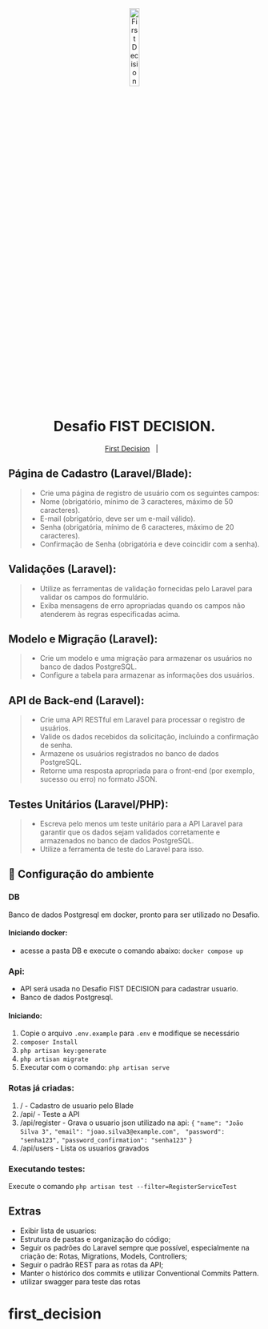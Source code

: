 <div align="center">
  <img alt="First Decision" title="First Decision" src="https://static.wixstatic.com/media/54d165_d986d9ffd9c240d48be86b3c6143604b~mv2_d_5468_1474_s_2.png/v1/fill/w_296,h_80,al_c,q_95,enc_avif,quality_auto/Logo_Horizontal_Colorida.png" width="20%" />
</div>
<h1 align="center">
    Desafio FIST DECISION.
</h1>

<p align="center">
  <a href="https://www.firstdecision.com.br/">First Decision</a>&nbsp;&nbsp;&nbsp;|&nbsp;&nbsp;&nbsp;
</p>


## Página de Cadastro (Laravel/Blade):

> - Crie uma página de registro de usuário com os seguintes campos:
> - Nome (obrigatório, mínimo de 3 caracteres, máximo de 50 caracteres).
> - E-mail (obrigatório, deve ser um e-mail válido).
> - Senha (obrigatória, mínimo de 6 caracteres, máximo de 20 caracteres).
> - Confirmação de Senha (obrigatória e deve coincidir com a senha).

## Validações (Laravel):
> - Utilize as ferramentas de validação fornecidas pelo Laravel para validar os
campos do formulário.
> - Exiba mensagens de erro apropriadas quando os campos não atenderem às
regras especificadas acima.

## Modelo e Migração (Laravel):
> - Crie um modelo e uma migração para armazenar os usuários no banco de dados
PostgreSQL.
> - Configure a tabela para armazenar as informações dos usuários.

## API de Back-end (Laravel):
> - Crie uma API RESTful em Laravel para processar o registro de usuários.
> - Valide os dados recebidos da solicitação, incluindo a confirmação de senha.
> - Armazene os usuários registrados no banco de dados PostgreSQL.
> - Retorne uma resposta apropriada para o front-end (por exemplo, sucesso ou
erro) no formato JSON.

## Testes Unitários (Laravel/PHP):
> - Escreva pelo menos um teste unitário para a API Laravel para garantir que os
dados sejam validados corretamente e armazenados no banco de dados
PostgreSQL.
> - Utilize a ferramenta de teste do Laravel para isso.

## 🔧 Configuração do ambiente

### DB
Banco de dados Postgresql em docker, pronto para ser utilizado no Desafio.

#### Iniciando docker:
- acesse a pasta DB e execute o comando abaixo:
`docker compose up`

### Api:

- API será usada no Desafio FIST DECISION para cadastrar usuario.
- Banco de dados Postgresql.

#### Iniciando:

1. Copie o arquivo `.env.example` para `.env` e modifique se necessário
2. `composer Install`
3. `php artisan key:generate`
4. `php artisan migrate`
5. Executar com o comando: `php artisan serve`

### Rotas já criadas:

1. / -  Cadastro de usuario pelo Blade
1. /api/ - Teste a API
2. /api/register - Grava o usuario
json utilizado na api:
 `{`
    `"name": "João Silva 3",`
    `"email": "joao.silva3@example.com",`
   ` "password": "senha123",`
    `"password_confirmation": "senha123"`
  `}`
3. /api/users - Lista os usuarios gravados

### Executando testes:

Execute o comando `php artisan test --filter=RegisterServiceTest`


## Extras

- Exibir lista de usuarios: <br/>
- Estrutura de pastas e organização do código;
- Seguir os padrões do Laravel sempre que possível, especialmente na criação de: Rotas, Migrations, Models, Controllers;
- Seguir o padrão REST para as rotas da API;
- Manter o histórico dos commits e utilizar Conventional Commits Pattern.
- utilizar swagger para teste das rotas
# first_decision
